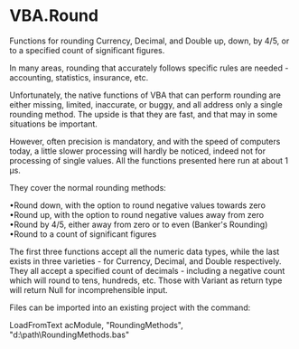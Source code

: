 # VBA.Round
Functions for rounding Currency, Decimal, and Double up, down, by 4/5, or to a specified count of significant figures.

In many areas, rounding that accurately follows specific rules are needed - accounting, statistics, insurance, etc.

Unfortunately, the native functions of VBA that can perform rounding are either missing, limited, inaccurate, or buggy, and all address only a single rounding method. The upside is that they are fast, and that may in some situations be important.

However, often precision is mandatory, and with the speed of computers today, a little slower processing will hardly be noticed, indeed not for processing of single values. All the functions presented here run at about 1 µs.

They cover the normal rounding methods:

•Round down, with the option to round negative values towards zero
•Round up, with the option to round negative values away from zero
•Round by 4/5, either away from zero or to even  (Banker's Rounding)
•Round to a count of significant figures

The first three functions accept all the numeric data types, while the last exists in three varieties - for Currency, Decimal, and Double respectively.
They all accept a specified count of decimals - including a negative count which will round to tens, hundreds, etc. Those with Variant as return type will return Null for incomprehensible input.
   
Files can be imported into an existing project with the command:

LoadFromText acModule, "RoundingMethods", "d:\path\RoundingMethods.bas"
